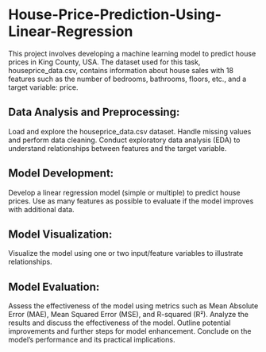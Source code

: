 # House-Price-Prediction-Using-Linear-Regression
This project involves developing a machine learning model to predict house prices in King County, USA. The dataset used for this task, houseprice_data.csv, contains information about house sales with 18 features such as the number of bedrooms, bathrooms, floors, etc., and a target variable: price.

## Data Analysis and Preprocessing:
Load and explore the houseprice_data.csv dataset.
Handle missing values and perform data cleaning.
Conduct exploratory data analysis (EDA) to understand relationships between features and the target variable.

## Model Development:
Develop a linear regression model (simple or multiple) to predict house prices.
Use as many features as possible to evaluate if the model improves with additional data.

## Model Visualization:
Visualize the model using one or two input/feature variables to illustrate relationships.

## Model Evaluation:
Assess the effectiveness of the model using metrics such as Mean Absolute Error (MAE), Mean Squared Error (MSE), and R-squared (R²).
Analyze the results and discuss the effectiveness of the model.
Outline potential improvements and further steps for model enhancement.
Conclude on the model’s performance and its practical implications.
